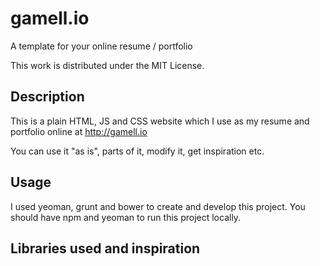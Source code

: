 gamell.io
=========

A template for your online resume / portfolio

This work is distributed under the MIT License.

Description
-----------

This is a plain HTML, JS and CSS website which I use as my resume and portfolio online at http://gamell.io

You can use it "as is", parts of it, modify it, get inspiration etc.

Usage
-----

I used yeoman, grunt and bower to create and develop this project. You should have npm and yeoman to run this project locally.

Libraries used and inspiration
------------------------------
